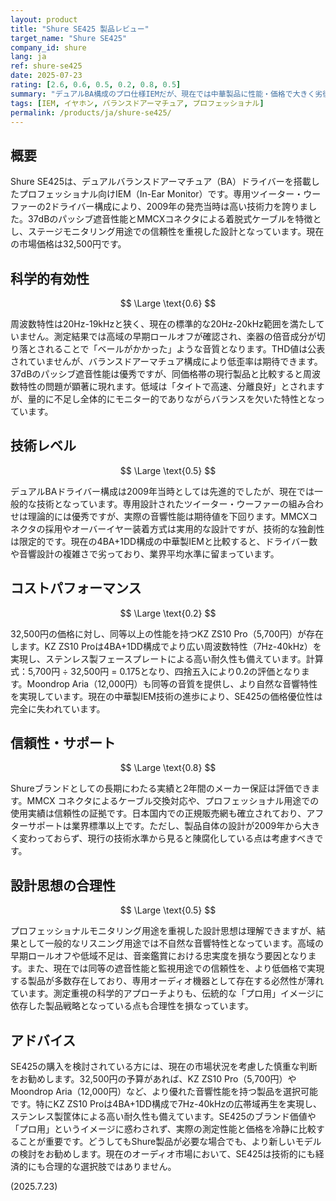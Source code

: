 ```yaml
---
layout: product
title: "Shure SE425 製品レビュー"
target_name: "Shure SE425"
company_id: shure
lang: ja
ref: shure-se425
date: 2025-07-23
rating: [2.6, 0.6, 0.5, 0.2, 0.8, 0.5]
summary: "デュアルBA構成のプロ仕様IEMだが、現在では中華製品に性能・価格で大きく劣後"
tags: [IEM, イヤホン, バランスドアーマチュア, プロフェッショナル]
permalink: /products/ja/shure-se425/
---
```


## 概要

Shure SE425は、デュアルバランスドアーマチュア（BA）ドライバーを搭載したプロフェッショナル向けIEM（In-Ear Monitor）です。専用ツイーター・ウーファーの2ドライバー構成により、2009年の発売当時は高い技術力を誇りました。37dBのパッシブ遮音性能とMMCXコネクタによる着脱式ケーブルを特徴とし、ステージモニタリング用途での信頼性を重視した設計となっています。現在の市場価格は32,500円です。

## 科学的有効性

$$ \Large \text{0.6} $$

周波数特性は20Hz-19kHzと狭く、現在の標準的な20Hz-20kHz範囲を満たしていません。測定結果では高域の早期ロールオフが確認され、楽器の倍音成分が切り落とされることで「ベールがかかった」ような音質となります。THD値は公表されていませんが、バランスドアーマチュア構成により低歪率は期待できます。37dBのパッシブ遮音性能は優秀ですが、同価格帯の現行製品と比較すると周波数特性の問題が顕著に現れます。低域は「タイトで高速、分離良好」とされますが、量的に不足し全体的にモニター的でありながらバランスを欠いた特性となっています。

## 技術レベル

$$ \Large \text{0.5} $$

デュアルBAドライバー構成は2009年当時としては先進的でしたが、現在では一般的な技術となっています。専用設計されたツイーター・ウーファーの組み合わせは理論的には優秀ですが、実際の音響性能は期待値を下回ります。MMCXコネクタの採用やオーバーイヤー装着方式は実用的な設計ですが、技術的な独創性は限定的です。現在の4BA+1DD構成の中華製IEMと比較すると、ドライバー数や音響設計の複雑さで劣っており、業界平均水準に留まっています。

## コストパフォーマンス

$$ \Large \text{0.2} $$

32,500円の価格に対し、同等以上の性能を持つKZ ZS10 Pro（5,700円）が存在します。KZ ZS10 Proは4BA+1DD構成でより広い周波数特性（7Hz-40kHz）を実現し、ステンレス製フェースプレートによる高い耐久性も備えています。計算式：5,700円 ÷ 32,500円 = 0.175となり、四捨五入により0.2の評価となります。Moondrop Aria（12,000円）も同等の音質を提供し、より自然な音響特性を実現しています。現在の中華製IEM技術の進歩により、SE425の価格優位性は完全に失われています。

## 信頼性・サポート

$$ \Large \text{0.8} $$

Shureブランドとしての長期にわたる実績と2年間のメーカー保証は評価できます。MMCX コネクタによるケーブル交換対応や、プロフェッショナル用途での使用実績は信頼性の証拠です。日本国内での正規販売網も確立されており、アフターサポートは業界標準以上です。ただし、製品自体の設計が2009年から大きく変わっておらず、現行の技術水準から見ると陳腐化している点は考慮すべきです。

## 設計思想の合理性

$$ \Large \text{0.5} $$

プロフェッショナルモニタリング用途を重視した設計思想は理解できますが、結果として一般的なリスニング用途では不自然な音響特性となっています。高域の早期ロールオフや低域不足は、音楽鑑賞における忠実度を損なう要因となります。また、現在では同等の遮音性能と監視用途での信頼性を、より低価格で実現する製品が多数存在しており、専用オーディオ機器として存在する必然性が薄れています。測定重視の科学的アプローチよりも、伝統的な「プロ用」イメージに依存した製品戦略となっている点も合理性を損なっています。

## アドバイス

SE425の購入を検討されている方には、現在の市場状況を考慮した慎重な判断をお勧めします。32,500円の予算があれば、KZ ZS10 Pro（5,700円）やMoondrop Aria（12,000円）など、より優れた音響性能を持つ製品を選択可能です。特にKZ ZS10 Proは4BA+1DD構成で7Hz-40kHzの広帯域再生を実現し、ステンレス製筐体による高い耐久性も備えています。SE425のブランド価値や「プロ用」というイメージに惑わされず、実際の測定性能と価格を冷静に比較することが重要です。どうしてもShure製品が必要な場合でも、より新しいモデルの検討をお勧めします。現在のオーディオ市場において、SE425は技術的にも経済的にも合理的な選択肢ではありません。

(2025.7.23)